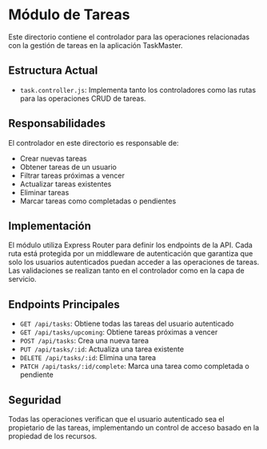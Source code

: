 # Módulo de Tareas

Este directorio contiene el controlador para las operaciones relacionadas con la gestión de tareas en la aplicación TaskMaster.

## Estructura Actual

- `task.controller.js`: Implementa tanto los controladores como las rutas para las operaciones CRUD de tareas.

## Responsabilidades

El controlador en este directorio es responsable de:

- Crear nuevas tareas
- Obtener tareas de un usuario
- Filtrar tareas próximas a vencer
- Actualizar tareas existentes
- Eliminar tareas
- Marcar tareas como completadas o pendientes

## Implementación

El módulo utiliza Express Router para definir los endpoints de la API. Cada ruta está protegida por un middleware de autenticación que garantiza que solo los usuarios autenticados puedan acceder a las operaciones de tareas. Las validaciones se realizan tanto en el controlador como en la capa de servicio.

## Endpoints Principales

- `GET /api/tasks`: Obtiene todas las tareas del usuario autenticado
- `GET /api/tasks/upcoming`: Obtiene tareas próximas a vencer
- `POST /api/tasks`: Crea una nueva tarea
- `PUT /api/tasks/:id`: Actualiza una tarea existente
- `DELETE /api/tasks/:id`: Elimina una tarea
- `PATCH /api/tasks/:id/complete`: Marca una tarea como completada o pendiente

## Seguridad

Todas las operaciones verifican que el usuario autenticado sea el propietario de las tareas, implementando un control de acceso basado en la propiedad de los recursos.
